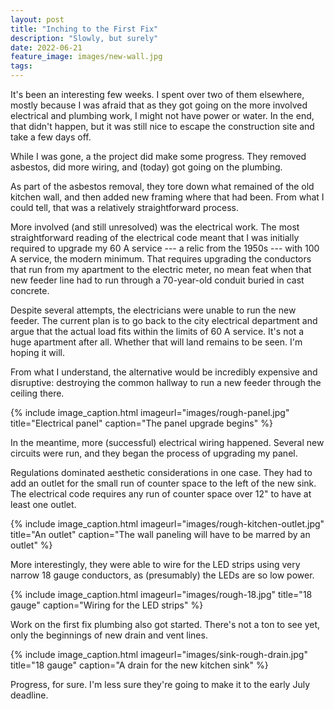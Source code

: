 ```yaml
---
layout: post
title: "Inching to the First Fix"
description: "Slowly, but surely"
date: 2022-06-21
feature_image: images/new-wall.jpg
tags: 
---
```


It's been an interesting few weeks. I spent over two of them elsewhere, mostly because I was afraid that as they got going on the more involved electrical and plumbing work, I might not have power or water. In the end, that didn't happen, but it was still nice to escape the construction site and take a few days off.

While I was gone, a the project did make some progress. They removed asbestos, did more wiring, and (today) got going on the plumbing.

<!--more-->

As part of the asbestos removal, they tore down what remained of the old kitchen wall, and then added new framing where that had been. From what I could tell, that was a relatively straightforward process.

More involved (and still unresolved) was the electrical work. The most straightforward reading of the electrical code meant that I was initially required to upgrade my 60 A service --- a relic from the 1950s --- with 100 A service, the modern minimum. That requires upgrading the conductors that run from my apartment to the electric meter, no mean feat when that new feeder line had to run through a 70-year-old conduit buried in cast concrete.

Despite several attempts, the electricians were unable to run the new feeder. The current plan is to go back to the city electrical department and argue that the actual load fits within the limits of 60 A service. It's not a huge apartment after all. Whether that will land remains to be seen. I'm hoping it will.

From what I understand, the alternative would be incredibly expensive and disruptive: destroying the common hallway to run a new feeder through the ceiling there.

{% include image_caption.html imageurl="images/rough-panel.jpg" title="Electrical panel" caption="The panel upgrade begins" %}

In the meantime, more (successful) electrical wiring happened. Several new circuits were run, and they began the process of upgrading my panel.

Regulations dominated aesthetic considerations in one case. They had to add an outlet for the small run of counter space to the left of the new sink. The electrical code requires any run of counter space over 12" to have at least one outlet.

{% include image_caption.html imageurl="images/rough-kitchen-outlet.jpg" title="An outlet" caption="The wall paneling will have to be marred by an outlet" %}

More interestingly, they were able to wire for the LED strips using very narrow 18 gauge conductors, as (presumably) the LEDs are so low power.

{% include image_caption.html imageurl="images/rough-18.jpg" title="18 gauge" caption="Wiring for the LED strips" %}

Work on the first fix plumbing also got started. There's not a ton to see yet, only the beginnings of new drain and vent lines.

{% include image_caption.html imageurl="images/sink-rough-drain.jpg" title="18 gauge" caption="A drain for the new kitchen sink" %}

Progress, for sure. I'm less sure they're going to make it to the early July deadline.
